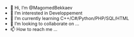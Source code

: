 - 👋 Hi, I’m @MagomedBekkaev
- 👀 I’m interested in Developpement 
- 🌱 I’m currently learning C++/C#/Python/PHP/SQL/HTML
- 💞️ I’m looking to collaborate on ...
- 📫 How to reach me ...

<!---
MagomedBekkaev/MagomedBekkaev is a ✨ special ✨ repository because its `README.md` (this file) appears on your GitHub profile.
You can click the Preview link to take a look at your changes.
--->
